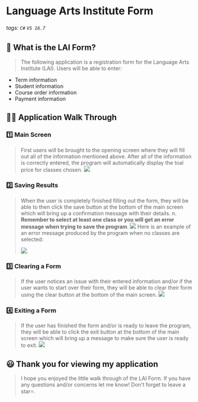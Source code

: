 # Language Arts Institute Form

###### tags: `C#` `VS 16.7`


## 📝 What is the LAI Form?
> The following application is a registration form for the Language Arts Institute (LAI). Users will be able to enter: 
-  Term information 
-  Student information 
-  Course order information 
-  Payment information

## 👩‍🏫 Application Walk Through
### 1️⃣ Main Screen ###
> First users will be brought to the opening screen where they will fill out all of the information mentioned above. After all of the information is correctly entered, the program will automatically display the toal price for classes chosen.
> ![](https://i.imgur.com/fKNoiKQ.png)

### 2️⃣ Saving Results ###
>When the user is completely finished filling out the form, they will be able to then click the save button at the bottom of the main screen which will bring up a confirmation message with their details. n.  **Remember to select at least one class or you will get an error message when trying to save the program**.
>![](https://i.imgur.com/KR4sjaq.png)
> Here is an example of an error message produced by the program when no classes are selected:
> 
> ![](https://i.imgur.com/3JKZ35B.png)

### 3️⃣ Clearing a Form ###
> If the user notices an issue with their entered information and/or if the user wants to start over their form, they will be able to clear their form using the clear button at the bottom of the main screen. 
![](https://i.imgur.com/MZxx3NJ.png)

### 4️⃣ Exiting a Form ###
> If the user has finished the form and/or is ready to leave the program, they will be able to click the exit button at the bottom of the main screen which will bring up a message to make sure the user is ready to exit. 
![](https://i.imgur.com/WfFRLxJ.png)

## 😃 Thank you for viewing my application ##
> I hope you enjoyed the little walk through of the LAI Form. If you have any questions and/or concerns let me know! Don't forget to leave a star⭐️.
